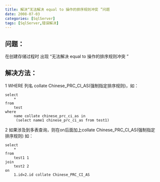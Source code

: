 ```yaml
---
title: 解決“无法解决 equal to 操作的排序规则冲突 ”问题
date: 2008-07-03
categories: [SqlServer]
tags: [SqlServer,错误解决]
---
```


## 问题：

在创建存储过程时 出现 “无法解决 equal to 操作的排序规则冲突 ”

## 解决方法：

1 WHERE 列名 collate Chinese_PRC_CI_AS(强制指定排序规则)，如：

```
select
    *
from
    test
where
    name collate chinese_prc_ci_as in
     (select name1 chinese_prc_ci_as from test1)
```

2 如果涉及到多表查询，则在on后面加上collate Chinese_PRC_CI_AS(强制指定排序规则) 如：

```
select
    *
from
    test1 1
join
    test2 2
on
    1.id=2.id collate Chinese_PRC_CI_AS
```


